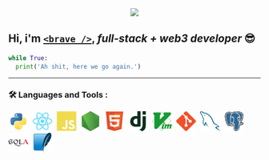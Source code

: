 <div id="header" align="center">
  <img src="https://media1.giphy.com/media/X43G5mWHLs8Imkv9Aa/giphy.gif?cid=ecf05e47k5yjvr6zwlcq90p8zw7324w4yz28p6x9s81qra58&rid=giphy.gif&ct=ts" width="200"/>
</div>

## **Hi, i'm** [`<brave />`](https://t.me/bravecode), _full-stack + web3 developer_ :sunglasses:

```python
while True:
  print('Ah shit, here we go again.')
```

---

### :hammer_and_wrench: Languages and Tools :

<div>
  <img src="https://raw.githubusercontent.com/devicons/devicon/master/icons/python/python-original.svg" title="Python" alt="Python" width="40" height="40"/>&nbsp;
  <img src="https://raw.githubusercontent.com/devicons/devicon/master/icons/react/react-original.svg" title="React" alt="React" width="40" height="40"/>&nbsp;
  <img src="https://raw.githubusercontent.com/devicons/devicon/master/icons/javascript/javascript-plain.svg" title="Javascript" alt="Javascript" width="40" height="40"/>&nbsp;
  <img src="https://raw.githubusercontent.com/devicons/devicon/master/icons/nodejs/nodejs-original.svg" title="Html" alt="Html" width="40" height="40"/>&nbsp;
  <img src="https://raw.githubusercontent.com/devicons/devicon/master/icons/html5/html5-original.svg" title="Html" alt="Html" width="40" height="40"/>&nbsp;
  <img src="https://raw.githubusercontent.com/devicons/devicon/master/icons/django/django-plain.svg" title="Html" alt="Html" width="40" height="40"/>&nbsp;
  <img src="https://raw.githubusercontent.com/devicons/devicon/master/icons/vim/vim-plain.svg" title="Neovim" alt="Neovim" width="40" height="40"/>&nbsp;
  <!-- <img src="https://raw.githubusercontent.com/devicons/devicon/master/icons/github/github-original.svg" title="Html" alt="Html" width="40" height="40"/>&nbsp; -->
  <img src="https://raw.githubusercontent.com/devicons/devicon/master/icons/git/git-original.svg" title="Html" alt="Html" width="40" height="40"/>&nbsp;
  <img src="https://raw.githubusercontent.com/devicons/devicon/master/icons/mysql/mysql-original.svg" title="Html" alt="Html" width="40" height="40"/>&nbsp;
  <img src="https://raw.githubusercontent.com/devicons/devicon/master/icons/postgresql/postgresql-original.svg" title="Html" alt="Html" width="40" height="40"/>&nbsp;
  <img src="https://raw.githubusercontent.com/devicons/devicon/master/icons/sqlalchemy/sqlalchemy-original.svg" title="Html" alt="Html" width="40" height="40"/>&nbsp;
  <img src="https://raw.githubusercontent.com/devicons/devicon/master/icons/sqlite/sqlite-original.svg" title="Html" alt="Html" width="40" height="40"/>&nbsp;
</div>
